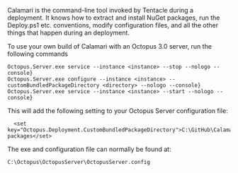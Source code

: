 Calamari is the command-line tool invoked by Tentacle during a deployment. It knows how to extract and install NuGet packages, run the Deploy.ps1 etc. conventions, modify configuration files, and all the other things that happen during an deployment.

To use your own build of Calamari with an Octopus 3.0 server, run the following commands
```
Octopus.Server.exe service --instance <instance> --stop --nologo --console}
Octopus.Server.exe configure --instance <instance> --customBundledPackageDirectory <directory> --nologo --console}
Octopus.Server.exe service --instance <instance> --start --nologo --console}
```

This will add the following setting to your Octopus Server configuration file:

```
  <set key="Octopus.Deployment.CustomBundledPackageDirectory">C:\GitHub\Calamari\built-packages</set>
```

The exe and configuration file can normally be found at:

```
C:\Octopus\OctopusServer\OctopusServer.config
```
